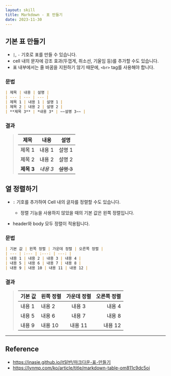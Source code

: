 ```yaml
---
layout: skill
title: Markdown - 표 만들기
date: 2023-11-30
---
```



## 기본 표 만들기

- `|`, `-` 기호로 표를 만들 수 있습니다.
- cell 내의 문자에 강조 효과(두껍게, 취소선, 기울임 등)를 추가할 수도 있습니다.
- 표 내부에서는 줄 바꿈을 지원하기 않기 때문에, `<br>` tag를 사용해야 합니다.

### 문법

```markdown
| 제목 | 내용 | 설명 |
| --- | --- | --- |
| 제목 1 | 내용 1 | 설명 1 |
| 제목 2 | 내용 2 | 설명 2 |
| **제목 3** | *내용 3* | ~~설명 3~~ |
```

### 결과

> | 제목 | 내용 | 설명 |
> | --- | --- | --- |
> | 제목 1 | 내용 1 | 설명 1 |
> | 제목 2 | 내용 2 | 설명 2 |
> | **제목 3** | *내용 3* | ~~설명 3~~ |


## 열 정렬하기

- `:` 기호를 추가하여 Cell 내의 글자를 정렬할 수도 있습니다.
    - 정렬 기능을 사용하지 않았을 때의 기본 값은 왼쪽 정렬입니다.

- header와 body 모두 정렬이 적용됩니다.

### 문법

```markdown
| 기본 값 | 왼쪽 정렬 | 가운데 정렬 | 오른쪽 정렬 |
| --- | :--- | :---: | ---: |
| 내용 1 | 내용 2 | 내용 3 | 내용 4 |
| 내용 5 | 내용 6 | 내용 7 | 내용 8 |
| 내용 9 | 내용 10 | 내용 11 | 내용 12 |
```

### 결과

> | 기본 값 | 왼쪽 정렬 | 가운데 정렬 | 오른쪽 정렬 |
> | --- | :--- | :---: | ---: |
> | 내용 1 | 내용 2 | 내용 3 | 내용 4 |
> | 내용 5 | 내용 6 | 내용 7 | 내용 8 |
> | 내용 9 | 내용 10 | 내용 11 | 내용 12 |


---


## Reference

- <https://inasie.github.io/it일반/마크다운-표-만들기>
- <https://lynmp.com/ko/article/title/markdown-table-om811c9dc5oi>